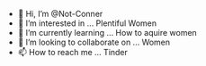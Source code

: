 - 👋 Hi, I’m @Not-Conner
- 👀 I’m interested in ... Plentiful Women
- 🌱 I’m currently learning ... How to aquire women
- 💞️ I’m looking to collaborate on ... Women
- 📫 How to reach me ... Tinder

<!---
Not-Conner/Not-Conner is a ✨ special ✨ repository because its `README.md` (this file) appears on your GitHub profile.
You can click the Preview link to take a look at your changes.
--->
